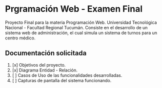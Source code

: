 # Prgramación Web - Examen Final
Proyecto Final para la materia Programación Web.  Universidad Tecnológica Nacional - Facultad Regional Tucumán.
Consiste en el desarrollo de un sistema web de administración, el cual simula un sistema de turnos para un centro médico.

## Documentación solicitada
1. [x] Objetivos del proyecto.
2. [x] Diagrama Entidad - Relación.
3. [ ] Casos de Uso de las funcionalidades desarrolladas.
4. [ ] Capturas de pantalla del sistema funcionando.
